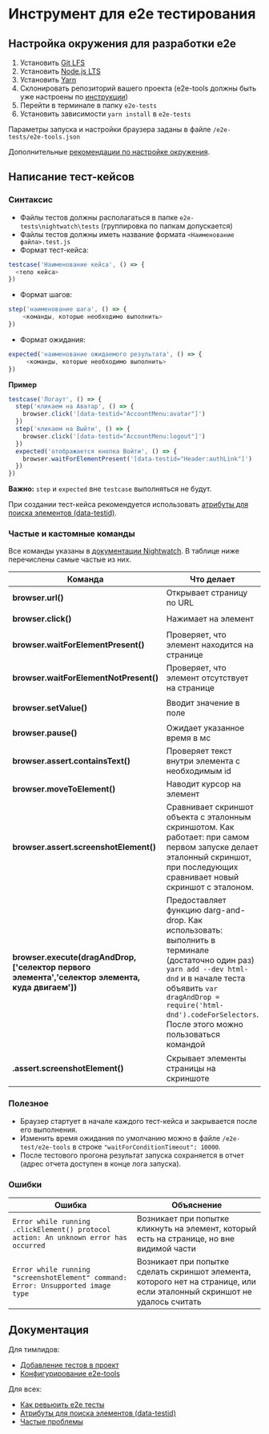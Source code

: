# Инструмент для e2e тестирования

## Настройка окружения для разработки e2e

1. Установить [Git LFS](https://git-lfs.github.com)
1. Установить [Node.js LTS](https://nodejs.org/en/)
1. Установить [Yarn](https://yarnpkg.com/lang/en/docs/install/)
1. Склонировать репозиторий вашего проекта (e2e-tools должны быть уже настроены по [инструкции](./docs/SETUP.md))
1. Перейти в терминале в папку `e2e-tests`
1. Установить зависимости `yarn install` в `e2e-tests`

Параметры запуска и настройки браузера заданы в файле `/e2e-tests/e2e-tools.json`

Дополнительные [рекомендации по настройке окружения](./docs/ENVIRONMENT_SETUP.md).

## Написание тест-кейсов

### Синтаксис

- Файлы тестов должны располагаться в папке `e2e-tests\nightwatch\tests` (группировка по папкам допускается)
- Файлы тестов должны иметь название формата `<Наименование файла>.test.js`
- Формат тест-кейса:

```javascript
testcase('Наименование кейса', () => {
  <тело кейса>
})
```

- Формат шагов:

```javascript
step('наименование шага', () => {
	<команды, которые необходимо выполнить>
})
```

- Формат ожидания:

```javascript
expected('наименование ожидаемого результата', () => {
	 <команды, которые необходимо выполнить>
})
```

**Пример**

```javascript
testcase('Логаут', () => {
  step('кликаем на Аватар', () => {
    browser.click('[data-testid="AccountMenu:avatar"]')
  })
  step('кликаем на Выйти', () => {
    browser.click('[data-testid="AccountMenu:logout"]')
  })
  expected('отображается кнопка Войти', () => {
    browser.waitForElementPresent('[data-testid="Header:authLink"]')
  })
})
```

**Важно:** `step` и `expected` вне `testcase` выполняться не будут.

При создании тест-кейса рекомендуется использовать [атрибуты для поиска элементов (data-testid)](./docs/DATA_TESTID.md).

### Частые и кастомные команды

Все команды указаны в [документации Nightwatch](https://nightwatchjs.org/api/). В таблице ниже перечислены самые частые из них.

| Команда                                | Что делает                                                                                                                                                               | Пример                                                                                              |
| -------------------------------------- | ------------------------------------------------------------------------------------------------------------------------------------------------------------------------ | --------------------------------------------------------------------------------------------------- |
| **browser.url()**                      | Открывает страницу по URL                                                                                                                                                        | `browser.url(browser.launch_url)`                                                                   |
| **browser.click()**                    | Нажимает на элемент                                                                                                                                                          | `browser.click('[data-testid="Header:authLink"]')`                                                  |
| **browser.waitForElementPresent()**    | Проверяет, что элемент находится на странице                                                                                                                             | `browser.waitForElementPresent('[data-testid="AuthForm:form"]')`                                    |
| **browser.waitForElementNotPresent()** | Проверяет, что элемент отсутствует на странице                                                                                                                            | `browser.waitForElementNotPresent('[data-testid="AuthForm:form"]')`                                 |
| **browser.setValue()**                 | Вводит значение в поле                                                                                                                                                   | `browser.setValue('[data-testid="AuthForm:email"]', 'zakaz1@zakaz.ru')`                             |
| **browser.pause()**                    | Ожидает указанное время в мс                                                                                                                                                                    | `browser.pause(5000)`                                                                               |
| **browser.assert.containsText()**      | Проверяет текст внутри элемента с необходимым id                                                                                                                          | `browser.assert.containsText('[data-testid="PasswordEditForm:informer"]','Пароль успешно изменён')` |
| **browser.moveToElement()**            | Наводит курсор на элемент                                                                                                                                                | `browser.moveToElement('[data-testid="EditForm"]', 1, 1)`                                           |
| **browser.assert.screenshotElement()** | Сравнивает скриншот объекта с эталонным скриншотом. Как работает: при самом первом запуске делает эталонный скриншот, при последующих сравнивает новый скриншот с эталоном. | `browser.assert.screenshotElement('[data-testid="EditForm"]','форма редактирования')`               |
| **browser.execute(dragAndDrop, ['селектор первого элемента','селектор элемента, куда двигаем'])**                           | Предоставляет функцию darg-and-drop. Как использовать: выполнить в терминале (достаточно один раз) `yarn add --dev html-dnd` и в начале теста объявить `var dragAndDrop = require('html-dnd').codeForSelectors`. После этого можно пользоваться командой |  
| **.assert.screenshotElement()** | Скрывает элементы страницы на скриншоте | `.assert.screenshotElement('[data-test-id="Card:root"]','вид карточки талант отказался',{ hideSelectors: ['[data-test-id="CardResponse:date"]'] })` |


### Полезное

- Браузер стартует в начале каждого тест-кейса и закрывается после его выполнения.
- Изменить время ожидания по умолчанию можно в файле `/e2e-test/e2e-tools` в строке `"waitForConditionTimeout": 10000`.
- После тестового прогона результат запуска сохраняется в отчет (адрес отчета доступен в конце лога запуска).

### Ошибки

| Ошибка                                                                               | Объяснение                                                                                                          |
| ------------------------------------------------------------------------------------ | ------------------------------------------------------------------------------------------------------------------- |
| `Error while running .clickElement() protocol action: An unknown error has occurred` | Возникает при попытке кликнуть на элемент, который есть на странице, но вне видимой части                                      |
| `Error while running "screenshotElement" command: Error: Unsupported image type`     | Возникает при попытке сделать скриншот элемента, которого нет на странице, или если эталонный скриншот не удалось считать |

## Документация

Для тимлидов:

- [Добавление тестов в проект](./docs/SETUP.md)
- [Конфигурирование e2e-tools](./docs/CONFIGURATION.md)

Для всех:

- [Как ревьюить e2e тесты](./docs/REVIEW.md)
- [Атрибуты для поиска элементов (data-testid)](./docs/DATA_TESTID.md)
- [Частые проблемы](./docs/TROUBLESHOOTING.md)
